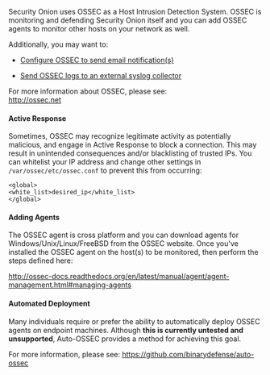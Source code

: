 Security Onion uses OSSEC as a Host Intrusion Detection System.  OSSEC is monitoring and defending Security Onion itself and you can add OSSEC agents to monitor other hosts on your network as well.

Additionally, you may want to:

* [Configure OSSEC to send email notification(s)](https://github.com/Security-Onion-Solutions/security-onion/wiki/Email#how-do-i-configure-ossec-to-send-emails)

* [Send OSSEC logs to an external syslog collector ](https://github.com/Security-Onion-Solutions/security-onion/wiki/ThirdPartyIntegration#how-do-i-send-bro-and-ossec-logs-to-an-external-syslog-collector)

For more information about OSSEC, please see:  
http://ossec.net

#### Active Response ###
Sometimes, OSSEC may recognize legitimate activity as potentially malicious, and engage in Active Response to block a connection.  This may result in unintended consequences and/or blacklisting of trusted IPs. 
You can whitelist your IP address and change other settings in `/var/ossec/etc/ossec.conf` to prevent 
this from occurring:<br/>

`<global>`<br/>
`<white_list>desired_ip</white_list>`<br/>
`</global>`

#### Adding Agents ####

The OSSEC agent is cross platform and you can download agents for Windows/Unix/Linux/FreeBSD from the OSSEC website.  Once you've installed the OSSEC agent on the host(s) to be monitored, then perform the steps defined here:

http://ossec-docs.readthedocs.org/en/latest/manual/agent/agent-management.html#managing-agents

#### Automated Deployment ####

Many individuals require or prefer the ability to automatically deploy OSSEC agents on endpoint machines.  Although **this is currently untested and unsupported**, Auto-OSSEC provides a method for achieving this goal.

For more information, please see:
https://github.com/binarydefense/auto-ossec
